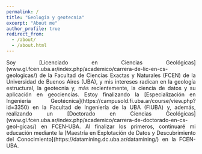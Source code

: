 ```yaml
---
permalink: /
title: "Geología y geotecnia"
excerpt: "About me"
author_profile: true
redirect_from: 
  - /about/
  - /about.html
---
```


<div style='text-align: justify;'>
Soy [Licenciado en Ciencias Geológicas](www.gl.fcen.uba.ar/index.php/academico/carrera-de-lic-en-cs-geologicas/) de la Facultad de Ciencias Exactas y Naturales (FCEN) de la Universidad de Buenos Aires (UBA), y mis intereses radican en la geología estructural, la geotecnia y, más recientemente, la ciencia de datos y su aplicación en geociencias. Estoy finalizando la [Especialización en Ingeniería Geotécnica](https://campusold.fi.uba.ar/course/view.php?id=3350) en la Facultad de Ingeniería de la UBA (FIUBA) y, además, realizando un [Doctorado en Ciencias Geológicas](www.gl.fcen.uba.ar/index.php/academico/carrera-de-doctorado-en-cs-geol-gicas/) en FCEN-UBA. Al finalizar los primeros, continuaré mi educación mediante la [Maestría en Explotación de Datos y Descubrimiento del Conocimiento](https://datamining.dc.uba.ar/datamining/) en la FCEN-UBA.
</div>
